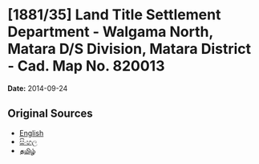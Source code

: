 # [1881/35] Land Title Settlement Department - Walgama North, Matara D/S Division, Matara District - Cad. Map No. 820013

**Date:** 2014-09-24

## Original Sources

- [English](https://documents.gov.lk/view/extra-gazettes/2014/9/1881-35_E.pdf)
- [සිංහල](https://documents.gov.lk/view/extra-gazettes/2014/9/1881-35_S.pdf)
- [தமிழ்](https://documents.gov.lk/view/extra-gazettes/2014/9/1881-35_T.pdf)
